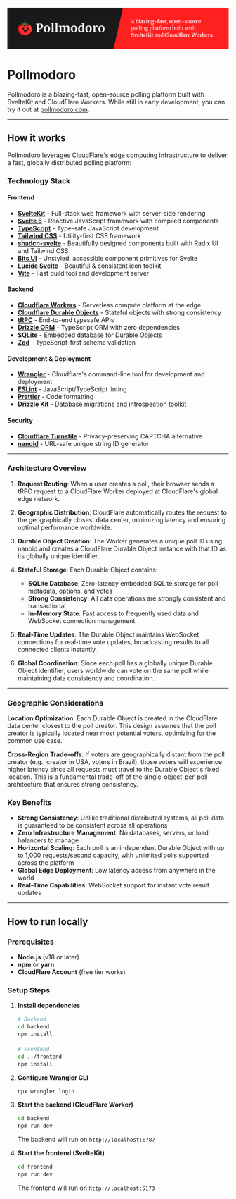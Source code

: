 ![Pollmodoro Header](/assets/github-header.png)

# Pollmodoro

Pollmodoro is a blazing-fast, open-source polling platform built with SvelteKit and CloudFlare Workers. While still in early development, you can try it out at [pollmodoro.com](https://pollmodoro.com).

---

## How it works

Pollmodoro leverages CloudFlare's edge computing infrastructure to deliver a fast, globally distributed polling platform:

### Technology Stack

#### Frontend

- **[SvelteKit](https://kit.svelte.dev/)** - Full-stack web framework with server-side rendering
- **[Svelte 5](https://svelte.dev/)** - Reactive JavaScript framework with compiled components
- **[TypeScript](https://www.typescriptlang.org/)** - Type-safe JavaScript development
- **[Tailwind CSS](https://tailwindcss.com/)** - Utility-first CSS framework
- **[shadcn-svelte](https://shadcn-svelte.com/)** - Beautifully designed components built with Radix UI and Tailwind CSS
- **[Bits UI](https://bits-ui.com/)** - Unstyled, accessible component primitives for Svelte
- **[Lucide Svelte](https://lucide.dev/)** - Beautiful & consistent icon toolkit
- **[Vite](https://vitejs.dev/)** - Fast build tool and development server

#### Backend

- **[Cloudflare Workers](https://workers.cloudflare.com/)** - Serverless compute platform at the edge
- **[Cloudflare Durable Objects](https://developers.cloudflare.com/durable-objects/)** - Stateful objects with strong consistency
- **[tRPC](https://trpc.io/)** - End-to-end typesafe APIs
- **[Drizzle ORM](https://orm.drizzle.team/)** - TypeScript ORM with zero dependencies
- **[SQLite](https://sqlite.org/)** - Embedded database for Durable Objects
- **[Zod](https://zod.dev/)** - TypeScript-first schema validation

#### Development & Deployment

- **[Wrangler](https://developers.cloudflare.com/workers/wrangler/)** - Cloudflare's command-line tool for development and deployment
- **[ESLint](https://eslint.org/)** - JavaScript/TypeScript linting
- **[Prettier](https://prettier.io/)** - Code formatting
- **[Drizzle Kit](https://orm.drizzle.team/kit-docs/overview)** - Database migrations and introspection toolkit

#### Security

- **[Cloudflare Turnstile](https://developers.cloudflare.com/turnstile/)** - Privacy-preserving CAPTCHA alternative
- **[nanoid](https://github.com/ai/nanoid)** - URL-safe unique string ID generator

---

### Architecture Overview

1. **Request Routing**: When a user creates a poll, their browser sends a tRPC request to a CloudFlare Worker deployed at CloudFlare's global edge network.

2. **Geographic Distribution**: CloudFlare automatically routes the request to the geographically closest data center, minimizing latency and ensuring optimal performance worldwide.

3. **Durable Object Creation**: The Worker generates a unique poll ID using nanoid and creates a CloudFlare Durable Object instance with that ID as its globally unique identifier.

4. **Stateful Storage**: Each Durable Object contains:

   - **SQLite Database**: Zero-latency embedded SQLite storage for poll metadata, options, and votes
   - **Strong Consistency**: All data operations are strongly consistent and transactional
   - **In-Memory State**: Fast access to frequently used data and WebSocket connection management

5. **Real-Time Updates**: The Durable Object maintains WebSocket connections for real-time vote updates, broadcasting results to all connected clients instantly.

6. **Global Coordination**: Since each poll has a globally unique Durable Object identifier, users worldwide can vote on the same poll while maintaining data consistency and coordination.

---

### Geographic Considerations

**Location Optimization**: Each Durable Object is created in the CloudFlare data center closest to the poll creator. This design assumes that the poll creator is typically located near most potential voters, optimizing for the common use case.

**Cross-Region Trade-offs**: If voters are geographically distant from the poll creator (e.g., creator in USA, voters in Brazil), those voters will experience higher latency since all requests must travel to the Durable Object's fixed location. This is a fundamental trade-off of the single-object-per-poll architecture that ensures strong consistency.

### Key Benefits

- **Strong Consistency**: Unlike traditional distributed systems, all poll data is guaranteed to be consistent across all operations
- **Zero Infrastructure Management**: No databases, servers, or load balancers to manage
- **Horizontal Scaling**: Each poll is an independent Durable Object with up to 1,000 requests/second capacity, with unlimited polls supported across the platform
- **Global Edge Deployment**: Low latency access from anywhere in the world
- **Real-Time Capabilities**: WebSocket support for instant vote result updates

---

## How to run locally

### Prerequisites

- **Node.js** (v18 or later)
- **npm** or **yarn**
- **CloudFlare Account** (free tier works)

### Setup Steps

1. **Install dependencies**

   ```bash
   # Backend
   cd backend
   npm install

   # Frontend
   cd ../frontend
   npm install
   ```

2. **Configure Wrangler CLI**

   ```bash
   npx wrangler login
   ```

3. **Start the backend (CloudFlare Worker)**

   ```bash
   cd backend
   npm run dev
   ```

   The backend will run on `http://localhost:8787`

4. **Start the frontend (SvelteKit)**

   ```bash
   cd frontend
   npm run dev
   ```

   The frontend will run on `http://localhost:5173`

